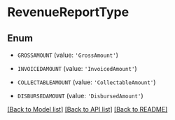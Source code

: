 # RevenueReportType


## Enum

* `GROSSAMOUNT` (value: `'GrossAmount'`)

* `INVOICEDAMOUNT` (value: `'InvoicedAmount'`)

* `COLLECTABLEAMOUNT` (value: `'CollectableAmount'`)

* `DISBURSEDAMOUNT` (value: `'DisbursedAmount'`)

[[Back to Model list]](../README.md#documentation-for-models) [[Back to API list]](../README.md#documentation-for-api-endpoints) [[Back to README]](../README.md)


